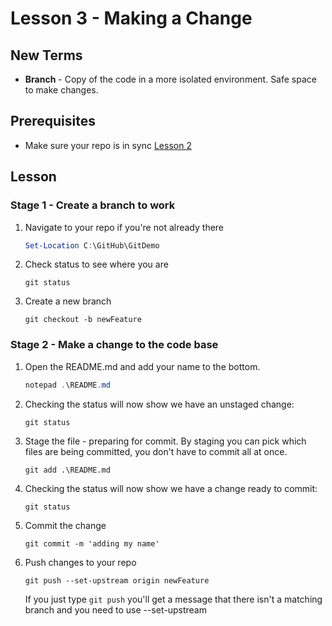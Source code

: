 # Lesson 3 - Making a Change

## New Terms
- **Branch** - Copy of the code in a more isolated environment. Safe space to make changes.

## Prerequisites
- Make sure your repo is in sync [Lesson 2](../Lessons/Lesson2.md)

## Lesson

### Stage 1 - Create a branch to work

1. Navigate to your repo if you're not already there
    ``` PowerShell
    Set-Location C:\GitHub\GitDemo
    ```

2. Check status to see where you are
    ```
    git status
    ```

3. Create a new branch
    ```
    git checkout -b newFeature
    ```

### Stage 2 - Make a change to the code base

1. Open the README.md and add your name to the bottom.

    ``` PowerShell
    notepad .\README.md
    ```

2. Checking the status will now show we have an unstaged change:

    ```
    git status
    ```

3. Stage the file - preparing for commit. By staging you can pick which files are being committed, you don't have to commit all at once.

    ```
    git add .\README.md
    ```

4. Checking the status will now show we have a change ready to commit:

    ```
    git status
    ```

5. Commit the change

    ```
    git commit -m 'adding my name'
    ```

5. Push changes to your repo

    ```
    git push --set-upstream origin newFeature
    ```

    If you just type `git push` you'll get a message that there isn't a matching branch and you need to use --set-upstream
